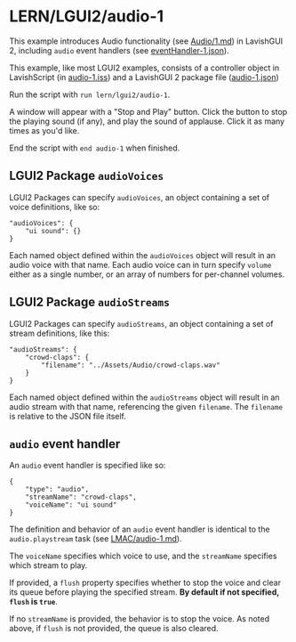 # LERN/LGUI2/audio-1
This example introduces Audio functionality (see [Audio/1.md](../Audio/1.md)) in LavishGUI 2, including ```audio``` event handlers (see [eventHandler-1.json](eventHandler-1.json)).

This example, like most LGUI2 examples, consists of a controller object in LavishScript (in [audio-1.iss](audio-1.iss)) and a LavishGUI 2 package file ([audio-1.json](audio-1.json))

Run the script with ```run lern/lgui2/audio-1```.

A window will appear with a "Stop and Play" button. Click the button to stop the playing sound (if any), and play the sound of applause. Click it as many times as you'd like.

End the script with ```end audio-1``` when finished.

## LGUI2 Package ```audioVoices```
LGUI2 Packages can specify ```audioVoices```, an object containing a set of voice definitions, like so:

```
"audioVoices": {
    "ui sound": {}
}
```

Each named object defined within the ```audioVoices``` object will result in an audio voice with that name. Each audio voice can in turn specify ```volume``` either as a single number, or an array of numbers for per-channel volumes.

## LGUI2 Package ```audioStreams```
LGUI2 Packages can specify ```audioStreams```, an object containing a set of stream definitions, like this:

```
"audioStreams": {
    "crowd-claps": {
        "filename": "../Assets/Audio/crowd-claps.wav"
    }
}
```

Each named object defined within the ```audioStreams``` object will result in an audio stream with that name, referencing the given ```filename```. The ```filename``` is relative to the JSON file itself.

## ```audio``` event handler
An ```audio``` event handler is specified like so:

```
{
    "type": "audio",
    "streamName": "crowd-claps",
    "voiceName": "ui sound"
}
```

The definition and behavior of an ```audio``` event handler is identical to the ```audio.playstream``` task (see [LMAC/audio-1.md](../LMAC/audio-1.md)).


The ```voiceName``` specifies which voice to use, and the ```streamName``` specifies which stream to play.

If provided, a ```flush``` property specifies whether to stop the voice and clear its queue before playing the specified stream. **By default if not specified, ```flush``` is ```true```**.

If no ```streamName``` is provided, the behavior is to stop the voice. As noted above, if ```flush``` is not provided, the queue is also cleared.